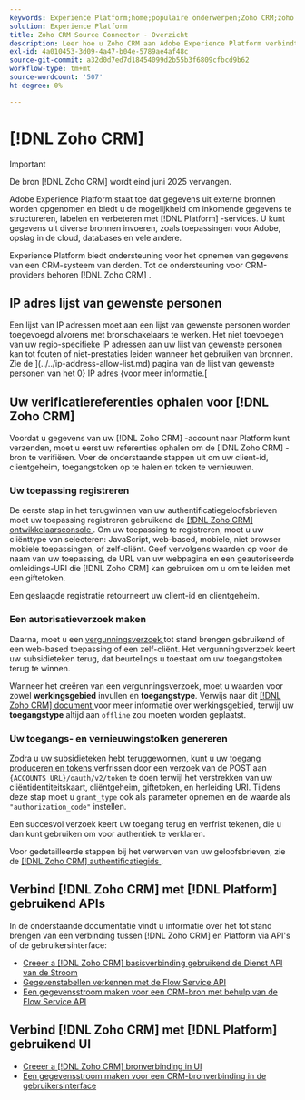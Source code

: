 ```yaml
---
keywords: Experience Platform;home;populaire onderwerpen;Zoho CRM;zoho crm;Zoho;zoho
solution: Experience Platform
title: Zoho CRM Source Connector - Overzicht
description: Leer hoe u Zoho CRM aan Adobe Experience Platform verbindt gebruikend APIs of het gebruikersinterface.
exl-id: 4a010453-3d09-4a47-b04e-5789ae4af48c
source-git-commit: a32d0d7ed7d18454099d2b55b3f6809cfbcd9b62
workflow-type: tm+mt
source-wordcount: '507'
ht-degree: 0%

---
```


# [!DNL Zoho CRM]

>[!IMPORTANT]
>
>De bron [!DNL Zoho CRM] wordt eind juni 2025 vervangen.

Adobe Experience Platform staat toe dat gegevens uit externe bronnen worden opgenomen en biedt u de mogelijkheid om inkomende gegevens te structureren, labelen en verbeteren met [!DNL Platform] -services. U kunt gegevens uit diverse bronnen invoeren, zoals toepassingen voor Adobe, opslag in de cloud, databases en vele andere.

Experience Platform biedt ondersteuning voor het opnemen van gegevens van een CRM-systeem van derden. Tot de ondersteuning voor CRM-providers behoren [!DNL Zoho CRM] .

## IP adres lijst van gewenste personen

Een lijst van IP adressen moet aan een lijst van gewenste personen worden toegevoegd alvorens met bronschakelaars te werken. Het niet toevoegen van uw regio-specifieke IP adressen aan uw lijst van gewenste personen kan tot fouten of niet-prestaties leiden wanneer het gebruiken van bronnen. Zie de ](../../ip-address-allow-list.md) pagina van de lijst van gewenste personen van het 0} IP adres {voor meer informatie.[

## Uw verificatiereferenties ophalen voor [!DNL Zoho CRM]

Voordat u gegevens van uw [!DNL Zoho CRM] -account naar Platform kunt verzenden, moet u eerst uw referenties ophalen om de [!DNL Zoho CRM] -bron te verifiëren. Voer de onderstaande stappen uit om uw client-id, clientgeheim, toegangstoken op te halen en token te vernieuwen.

### Uw toepassing registreren

De eerste stap in het terugwinnen van uw authentificatiegeloofsbrieven moet uw toepassing registreren gebruikend de [[!DNL Zoho CRM]  ontwikkelaarsconsole ](https://accounts.zoho.com/). Om uw toepassing te registreren, moet u uw cliënttype van selecteren: JavaScript, web-based, mobiele, niet browser mobiele toepassingen, of zelf-cliënt. Geef vervolgens waarden op voor de naam van uw toepassing, de URL van uw webpagina en een geautoriseerde omleidings-URI die [!DNL Zoho CRM] kan gebruiken om u om te leiden met een giftetoken.

Een geslaagde registratie retourneert uw client-id en clientgeheim.

### Een autorisatieverzoek maken

Daarna, moet u een [ vergunningsverzoek ](https://www.zoho.com/crm/developer/docs/api/v2/auth-request.html) tot stand brengen gebruikend of een web-based toepassing of een zelf-cliënt. Het vergunningsverzoek keert uw subsidieteken terug, dat beurtelings u toestaat om uw toegangstoken terug te winnen.

Wanneer het creëren van een vergunningsverzoek, moet u waarden voor zowel **werkingsgebied** invullen en **toegangstype**. Verwijs naar dit [[!DNL Zoho CRM]  document ](https://www.zoho.com/crm/developer/docs/api/v2/scopes.html) voor meer informatie over werkingsgebied, terwijl uw **toegangstype** altijd aan `offline` zou moeten worden geplaatst.

### Uw toegangs- en vernieuwingstolken genereren

Zodra u uw subsidieteken hebt teruggewonnen, kunt u uw [ toegang produceren en tokens ](https://www.zoho.com/crm/developer/docs/api/v2/access-refresh.html) verfrissen door een verzoek van de POST aan `{ACCOUNTS_URL}/oauth/v2/token` te doen terwijl het verstrekken van uw cliëntidentiteitskaart, cliëntgeheim, giftetoken, en herleiding URI. Tijdens deze stap moet u `grant_type` ook als parameter opnemen en de waarde als `"authorization_code"` instellen.

Een succesvol verzoek keert uw toegang terug en verfrist tekenen, die u dan kunt gebruiken om voor authentiek te verklaren.

Voor gedetailleerde stappen bij het verwerven van uw geloofsbrieven, zie de [[!DNL Zoho CRM]  authentificatiegids ](https://www.zoho.com/crm/developer/docs/api/v2/oauth-overview.html).

## Verbind [!DNL Zoho CRM] met [!DNL Platform] gebruikend APIs

In de onderstaande documentatie vindt u informatie over het tot stand brengen van een verbinding tussen [!DNL Zoho CRM] en Platform via API&#39;s of de gebruikersinterface:

- [Creeer a [!DNL Zoho CRM]  basisverbinding gebruikend de Dienst API van de Stroom](../../tutorials/api/create/crm/zoho.md)
- [Gegevenstabellen verkennen met de Flow Service API](../../tutorials/api/explore/tabular.md)
- [Een gegevensstroom maken voor een CRM-bron met behulp van de Flow Service API](../../tutorials/api/collect/crm.md)

## Verbind [!DNL Zoho CRM] met [!DNL Platform] gebruikend UI

- [Creeer a [!DNL Zoho CRM]  bronverbinding in UI](../../tutorials/ui/create/crm/zoho.md)
- [Een gegevensstroom maken voor een CRM-bronverbinding in de gebruikersinterface](../../tutorials/ui/dataflow/crm.md)
